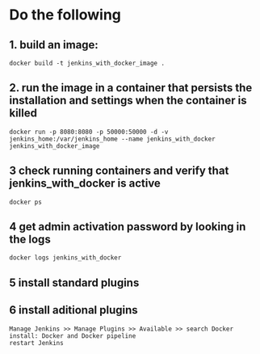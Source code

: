 # Do the following

## 1. build an image: 
    docker build -t jenkins_with_docker_image .

## 2. run the image in a container that persists the installation and settings when the container is killed
    docker run -p 8080:8080 -p 50000:50000 -d -v jenkins_home:/var/jenkins_home --name jenkins_with_docker jenkins_with_docker_image

## 3 check running containers and verify that jenkins_with_docker is active
    docker ps

## 4 get admin activation password by looking in the logs
    docker logs jenkins_with_docker

## 5 install standard plugins 

## 6 install aditional plugins
    Manage Jenkins >> Manage Plugins >> Available >> search Docker
    install: Docker and Docker pipeline
    restart Jenkins


